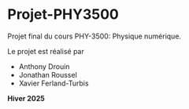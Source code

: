 # Projet-PHY3500
Projet final du cours PHY-3500: Physique numérique.

Le projet est réalisé par
- Anthony Drouin
- Jonathan Roussel
- Xavier Ferland-Turbis

**Hiver 2025**


